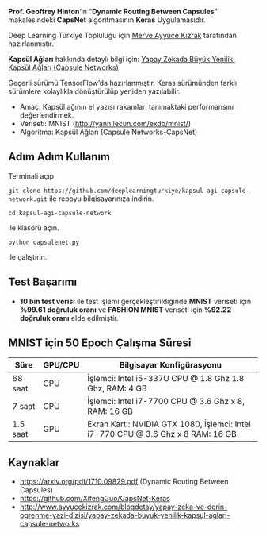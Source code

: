 **Prof. Geoffrey Hinton**’ın “**Dynamic Routing Between Capsules**” makalesindeki **CapsNet** algoritmasının **Keras** Uygulamasıdır.

Deep Learning Türkiye Topluluğu için [Merve Ayyüce Kızrak](http://www.ayyucekizrak.com/) tarafından hazırlanmıştır.

**Kapsül Ağları** hakkında detaylı bilgi için: [Yapay Zekada Büyük Yenilik: Kapsül Ağları (Capsule Networks)](http://www.ayyucekizrak.com/blogdetay/yapay-zeka-ve-derin-ogrenme-yazi-dizisi/yapay-zekada-buyuk-yenilik-kapsul-aglari-capsule-networks)

Geçerli sürümü TensorFlow’da hazırlanmıştır. Keras sürümünden farklı sürümlere kolaylıkla dönüştürülüp yeniden yazılabilir.

* Amaç: Kapsül ağının el yazısı rakamları tanımaktaki performansını değerlendirmek.
* Veriseti: MNIST (http://yann.lecun.com/exdb/mnist/)
* Algoritma: Kapsül Ağları (Capsule Networks-CapsNet)

## Adım Adım Kullanım

Terminali açıp

```git clone https://github.com/deeplearningturkiye/kapsul-agi-capsule-network.git```
ile repoyu bilgisayarınıza indirin.

```cd kapsul-agi-capsule-network```

ile klasörü açın.

```python capsulenet.py```

ile çalıştırın.
    
## Test Başarımı 

* **10 bin test verisi** ile test işlemi gerçekleştirildiğinde **MNIST** veriseti için **%99.61 doğruluk oranı** ve **FASHION MNIST** veriseti için **%92.22 doğruluk oranı** elde edilmiştir. 

## MNIST için 50 Epoch Çalışma Süresi

| Süre             | GPU/CPU | Bilgisayar Konfigürasyonu                           
| ---------------- | --------|---------------------------------------------------
|  68 saat         | CPU     | İşlemci: Intel i5-337U CPU @ 1.8 Ghz 1.8 Ghz, RAM: 4 GB                                                                                
|  7 saat          | CPU     | İşlemci: Intel i7-7700 CPU @ 3.6 Ghz x 8,     RAM: 16 GB 
|  1.5 saat        | GPU     | Ekran Kartı: NVIDIA GTX 1080, İşlemci: Intel i7-770 CPU @ 3.6 Ghz x 8 RAM: 16 GB 

## Kaynaklar
* https://arxiv.org/pdf/1710.09829.pdf (Dynamic Routing Between Capsules)
* https://github.com/XifengGuo/CapsNet-Keras
* http://www.ayyucekizrak.com/blogdetay/yapay-zeka-ve-derin-ogrenme-yazi-dizisi/yapay-zekada-buyuk-yenilik-kapsul-aglari-capsule-networks
